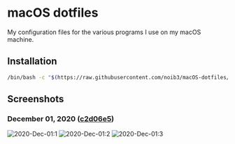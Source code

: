 # macOS dotfiles

My configuration files for the various programs I use on my macOS machine.

## Installation

```bash
/bin/bash -c "$(https://raw.githubusercontent.com/noib3/macOS-dotfiles/master/install.sh)"
```

## Screenshots

### December 01, 2020 ([c2d06e5](https://github.com/noib3/macOS-dotfiles/tree/c2d06e5d9143fec39d512599bb68f5098fa8f215))

![2020-Dec-01:1](./screenshots/2020-12-01@21:44:47.png)
![2020-Dec-01:2](./screenshots/2020-12-01@21:45:58.png)
![2020-Dec-01:3](./screenshots/2020-12-01@21:55:00.png)
